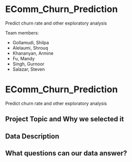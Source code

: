 # EComm_Churn_Prediction
Predict churn rate and other exploratory analysis

Team members:
- Gollamudi, Shilpa
- Alelaumi, Shrouq
- Khananyan, Armine
- Fu, Mandy
- Singh, Gurnoor
- Salazar, Steven

# EComm_Churn_Prediction
Predict churn rate and other exploratory analysis


## Project Topic and Why we selected it


## Data Description

## What questions can our data answer?
